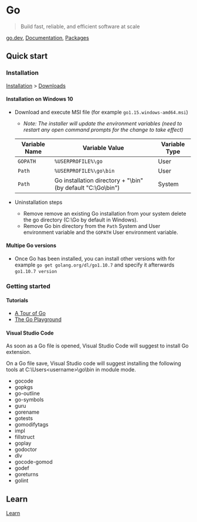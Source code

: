 # Go

> Build fast, reliable, and efficient software at scale

[go.dev](https://go.dev/), [Documentation](https://golang.org/doc/), [Packages](https://pkg.go.dev/)

## Quick start

### Installation

[Installation](https://golang.org/doc/install) > [Downloads](https://golang.org/dl/)

#### Installation on Windows 10

- Download and execute MSI file (for example `go1.15.windows-amd64.msi`)
  - _Note: The installer will update the environment variables (need to restart any open command prompts for the change to take effect)_
  
  Variable Name | Variable Value | Variable Type
  ------------- | -------------- | -------------
  `GOPATH` | `%USERPROFILE%\go` | User
  `Path` | `%USERPROFILE%\go\bin` | User
  `Path` | Go installation directory + "\bin" (by default "C:\Go\bin") | System
  
- Uninstallation steps
  - Remove remove an existing Go installation from your system delete the go directory (C:\Go by default in Windows).
  - Remove Go bin directory from the `Path` System and User environment variable and the `GOPATH` User environment variable.

#### Multipe Go versions

- Once Go has been installed, you can install other versions with for example `go get golang.org/dl/go1.10.7` and specify it afterwards `go1.10.7 version`

### Getting started

#### Tutorials

- [A Tour of Go](https://tour.golang.org/welcome/1)
- [The Go Playground](https://play.golang.org/)

#### Visual Studio Code

As soon as a Go file is opened, Visual Studio Code will suggest to install Go extension.

On a Go file save, Visual Studio code will suggest installing the following tools at C:\Users\<username>\go\bin in module mode.

- gocode
- gopkgs
- go-outline
- go-symbols
- guru
- gorename
- gotests
- gomodifytags
- impl
- fillstruct
- goplay
- godoctor
- dlv
- gocode-gomod
- godef
- goreturns
- golint

## Learn

[Learn](https://learn.go.dev/)
